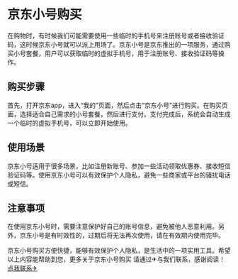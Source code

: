 # 京东小号购买

在购物时，有时候我们可能需要使用一些临时的手机号来注册账号或者接收验证码，这时候京东小号就可以派上用场了。京东小号是京东推出的一项服务，通过购买小号套餐，用户可以获取临时的虚拟手机号，用于注册账号、接收验证码等操作。

## 购买步骤
首先，打开京东app，进入“我的”页面，然后点击“京东小号”进行购买。在购买页面，选择适合自己需求的小号套餐，然后进行支付。支付完成后，系统会自动生成一个临时的虚拟手机号，可以立即开始使用。

## 使用场景
京东小号适用于很多场景，比如注册新账号、参加一些活动领取优惠券、接收短信验证码等。使用京东小号可以有效保护个人隐私，避免一些商家或平台的骚扰电话或短信。

## 注意事项
在使用京东小号时，需要注意保护好自己的账号信息，避免被他人恶意利用。另外，京东小号是有时效性的，过期后将无法再次使用，请在有效期内使用完毕。

京东小号购买方便快捷，能够有效保护个人隐私，是生活中的一项实用工具。希望以上内容能帮助到您，更多关于京东小号购买 请通过✈与我们联系，感谢阅读！[点我联系✈](https://my.k02.cc)